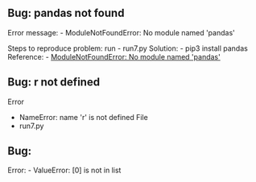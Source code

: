 ## Bug: pandas not found 
Error message:
    - ModuleNotFoundError: No module named 'pandas'

Steps to reproduce problem:
run 
    - run7.py
Solution:
    - pip3 install pandas
Reference:
    - [ModuleNotFoundError: No module named 'pandas'](https://stackoverflow.com/questions/44645433/modulenotfounderror-no-module-named-pandas)

## Bug: r not defined
Error
- NameError: name 'r' is not defined
File
- run7.py

## Bug: 
Error:
    - ValueError: [0] is not in list


